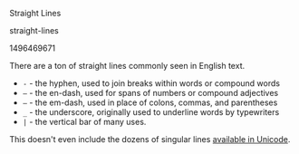 Straight Lines

straight-lines

1496469671

There are a ton of straight lines commonly seen in English text.

- `‐` - the hyphen, used to join breaks within words or compound words
- `–` - the en-dash, used for spans of numbers or compound adjectives
- `—` - the em-dash, used in place of colons, commas, and parentheses
- `_` - the underscore, originally used to underline words by typewriters
- `|` - the vertical bar of many uses.

This doesn't even include the dozens of singular lines [available in Unicode](http://unicodelookup.com/#hyphen/1).
